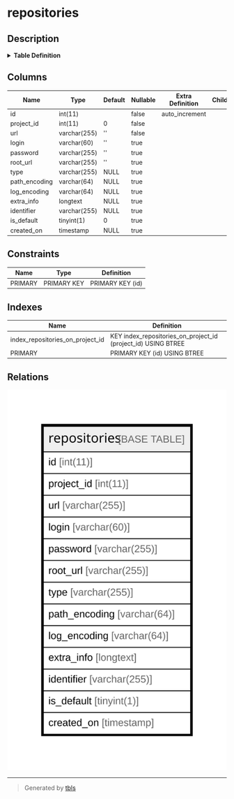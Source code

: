 # repositories

## Description

<details>
<summary><strong>Table Definition</strong></summary>

```sql
CREATE TABLE `repositories` (
  `id` int(11) NOT NULL AUTO_INCREMENT,
  `project_id` int(11) NOT NULL DEFAULT 0,
  `url` varchar(255) NOT NULL DEFAULT '',
  `login` varchar(60) DEFAULT '',
  `password` varchar(255) DEFAULT '',
  `root_url` varchar(255) DEFAULT '',
  `type` varchar(255) DEFAULT NULL,
  `path_encoding` varchar(64) DEFAULT NULL,
  `log_encoding` varchar(64) DEFAULT NULL,
  `extra_info` longtext DEFAULT NULL,
  `identifier` varchar(255) DEFAULT NULL,
  `is_default` tinyint(1) DEFAULT 0,
  `created_on` timestamp NULL DEFAULT NULL,
  PRIMARY KEY (`id`),
  KEY `index_repositories_on_project_id` (`project_id`)
) ENGINE=InnoDB DEFAULT CHARSET=utf8mb4 COLLATE=utf8mb4_general_ci
```

</details>

## Columns

| Name | Type | Default | Nullable | Extra Definition | Children | Parents | Comment |
| ---- | ---- | ------- | -------- | ---------------- | -------- | ------- | ------- |
| id | int(11) |  | false | auto_increment |  |  |  |
| project_id | int(11) | 0 | false |  |  |  |  |
| url | varchar(255) | '' | false |  |  |  |  |
| login | varchar(60) | '' | true |  |  |  |  |
| password | varchar(255) | '' | true |  |  |  |  |
| root_url | varchar(255) | '' | true |  |  |  |  |
| type | varchar(255) | NULL | true |  |  |  |  |
| path_encoding | varchar(64) | NULL | true |  |  |  |  |
| log_encoding | varchar(64) | NULL | true |  |  |  |  |
| extra_info | longtext | NULL | true |  |  |  |  |
| identifier | varchar(255) | NULL | true |  |  |  |  |
| is_default | tinyint(1) | 0 | true |  |  |  |  |
| created_on | timestamp | NULL | true |  |  |  |  |

## Constraints

| Name | Type | Definition |
| ---- | ---- | ---------- |
| PRIMARY | PRIMARY KEY | PRIMARY KEY (id) |

## Indexes

| Name | Definition |
| ---- | ---------- |
| index_repositories_on_project_id | KEY index_repositories_on_project_id (project_id) USING BTREE |
| PRIMARY | PRIMARY KEY (id) USING BTREE |

## Relations

![er](repositories.svg)

---

> Generated by [tbls](https://github.com/k1LoW/tbls)
